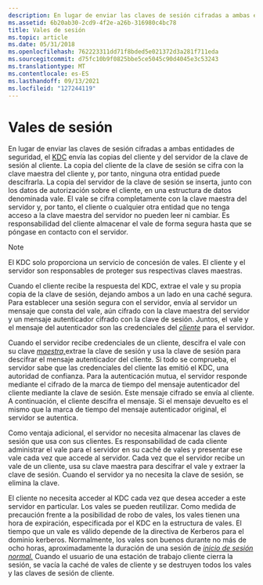 ```yaml
---
description: En lugar de enviar las claves de sesión cifradas a ambas entidades de seguridad, el KDC envía las copias del cliente y del servidor de la clave de sesión al cliente.
ms.assetid: 6b20ab30-2cd9-4f2e-a26b-316980c4bc78
title: Vales de sesión
ms.topic: article
ms.date: 05/31/2018
ms.openlocfilehash: 762223311dd71f8bded5e021372d3a281f711eda
ms.sourcegitcommit: d75fc10b9f0825bbe5ce5045c90d4045e3c53243
ms.translationtype: MT
ms.contentlocale: es-ES
ms.lasthandoff: 09/13/2021
ms.locfileid: "127244119"
---
```

# <a name="session-tickets"></a>Vales de sesión

En lugar de enviar las claves de sesión cifradas a ambas entidades de seguridad, el [](../secgloss/s-gly.md) [KDC](key-distribution-center.md) envía las copias del cliente y del servidor de la clave de sesión al cliente. La copia del cliente de la clave de [](../secgloss/m-gly.md) sesión se cifra con la clave maestra del cliente y, por tanto, ninguna otra entidad puede descifrarla. La copia del servidor de la clave de sesión se inserta, junto con los datos de autorización sobre el cliente, en una estructura de datos denominada vale. El vale se cifra completamente con la clave maestra del servidor y, por tanto, el cliente o cualquier otra entidad que no tenga acceso a la clave maestra del servidor no pueden leer ni cambiar. Es responsabilidad del cliente almacenar el vale de forma segura hasta que se póngase en contacto con el servidor.

> [!Note]  
> El KDC solo proporciona un servicio de concesión de vales. El cliente y el servidor son responsables de proteger sus respectivas claves maestras.

 

Cuando el cliente recibe la respuesta del KDC, extrae el vale y su propia copia de la clave de sesión, dejando ambos a un lado en una caché segura. Para establecer una sesión segura con el servidor, envía al servidor un mensaje que consta del [](authenticator-messages.md) vale, aún cifrado con la clave maestra del servidor y un mensaje autenticador cifrado con la clave de sesión. Juntos, el vale y el mensaje del autenticador son las credenciales del [*cliente*](../secgloss/c-gly.md) para el servidor.

Cuando el servidor recibe credenciales de un cliente, descifra [](../secgloss/s-gly.md)el vale con su clave [*maestra,*](../secgloss/m-gly.md)extrae la clave de sesión y usa la clave de sesión para descifrar el mensaje autenticador del cliente. Si todo se comprueba, el servidor sabe que las credenciales del cliente las emitió el KDC, una autoridad de confianza. Para la autenticación mutua, el servidor responde mediante el cifrado de la marca de tiempo del mensaje autenticador del cliente mediante la clave de sesión. Este mensaje cifrado se envía al cliente. A continuación, el cliente descifra el mensaje. Si el mensaje devuelto es el mismo que la marca de tiempo del mensaje autenticador original, el servidor se autentica.

Como ventaja adicional, el servidor no necesita almacenar las claves de sesión que usa con sus clientes. Es responsabilidad de cada cliente administrar el vale para el servidor en su caché de vales y presentar ese vale cada vez que accede al servidor. Cada vez que el servidor recibe un vale de un cliente, usa su clave maestra para descifrar el vale y extraer la clave de sesión. Cuando el servidor ya no necesita la clave de sesión, se elimina la clave.

El cliente no necesita acceder al KDC cada vez que desea acceder a este servidor en particular. Los vales se pueden reutilizar. Como medida de precaución frente a la posibilidad de robo de vales, los vales tienen una hora de expiración, especificada por el KDC en la estructura de vales. El tiempo que un vale es válido depende de la directiva de Kerberos para el dominio kerberos. Normalmente, los vales son buenos durante no más de ocho horas, aproximadamente la duración de una sesión de [*inicio de sesión normal.*](../secgloss/l-gly.md) Cuando el usuario de una estación de trabajo cliente cierra la sesión, se vacía la caché de vales de cliente y se destruyen todos los vales y las claves de sesión de cliente.

 

 
